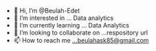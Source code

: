 - 👋 Hi, I’m @Beulah-Edet
- 👀 I’m interested in ... Data analytics
- 🌱 I’m currently learning ... Data Analytics
- 💞️ I’m looking to collaborate on ...respository url
- 📫 How to reach me ...beulahask85@gmail.com

<!---
Beulah-Edet/Beulah-Edet is a ✨ special ✨ repository because its `README.md` (this file) appears on your GitHub profile.
You can click the Preview link to take a look at your changes.
--->
